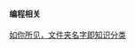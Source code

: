 #### 编程相关
[如你所见，文件夹名字即知识分类](https://github.com/zack-xy/knownNet/tree/72673f0f75f85fcc9d0d7203eee83bc209093516/Program)

